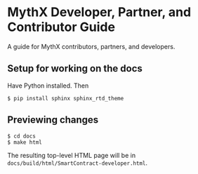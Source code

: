 # MythX Developer, Partner, and Contributor Guide

A guide for MythX contributors, partners, and developers.


## Setup for working on the docs

Have Python installed. Then

```console
$ pip install sphinx sphinx_rtd_theme
```

## Previewing changes

```console
$ cd docs
$ make html
```

The resulting top-level HTML page will be in `docs/build/html/SmartContract-developer.html`.
